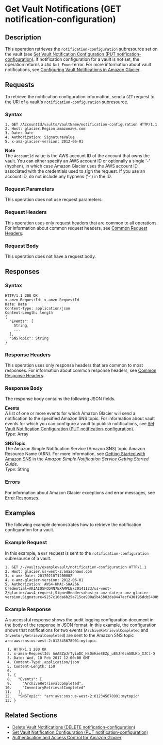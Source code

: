 # Get Vault Notifications \(GET notification\-configuration\)<a name="api-vault-notifications-get"></a>

## Description<a name="api-vault-notifications-get-description"></a>

This operation retrieves the `notification-configuration` subresource set on the vault \(see [Set Vault Notification Configuration \(PUT notification\-configuration\)](api-vault-notifications-put.md)\. If notification configuration for a vault is not set, the operation returns a `404 Not Found` error\. For more information about vault notifications, see [Configuring Vault Notifications in Amazon Glacier](configuring-notifications.md)\. 

## Requests<a name="api-vault-notifications-get-requests"></a>

To retrieve the notification configuration information, send a `GET` request to the URI of a vault's `notification-configuration` subresource\.

### Syntax<a name="api-vault-notifications-get-requests-syntax"></a>

```
1. GET /AccountId/vaults/VaultName/notification-configuration HTTP/1.1
2. Host: glacier.Region.amazonaws.com
3. Date: Date
4. Authorization: SignatureValue
5. x-amz-glacier-version: 2012-06-01
```

**Note**  
The `AccountId` value is the AWS account ID of the account that owns the vault\. You can either specify an AWS account ID or optionally a single '`-`' \(hyphen\), in which case Amazon Glacier uses the AWS account ID associated with the credentials used to sign the request\. If you use an account ID, do not include any hyphens \('\-'\) in the ID\.

### Request Parameters<a name="api-vault-notifications-get-requests-parameters"></a>

This operation does not use request parameters\.

### Request Headers<a name="api-vault-notifications-get-requests-headers"></a>

This operation uses only request headers that are common to all operations\. For information about common request headers, see [Common Request Headers](api-common-request-headers.md)\.

### Request Body<a name="api-vault-notifications-get-requests-elements"></a>

This operation does not have a request body\.

## Responses<a name="api-vault-notifications-get-responses"></a>

### Syntax<a name="api-vault-notifications-get-responses-syntax"></a>

```
HTTP/1.1 200 OK
x-amzn-RequestId: x-amzn-RequestId
Date: Date
Content-Type: application/json
Content-Length: length
{
  "Events": [
    String,
    ...
  ],
  "SNSTopic": String
}
```

### Response Headers<a name="api-vault-notifications-get-responses-headers"></a>

This operation uses only response headers that are common to most responses\. For information about common response headers, see [Common Response Headers](api-common-response-headers.md)\.

### Response Body<a name="api-vault-notifications-get-responses-elements"></a>

The response body contains the following JSON fields\.

**Events**  
A list of one or more events for which Amazon Glacier will send a notification to the specified Amazon SNS topic\. For information about vault events for which you can configure a vault to publish notifications, see [Set Vault Notification Configuration \(PUT notification\-configuration\)](api-vault-notifications-put.md)\.  
*Type*: Array

**SNSTopic**  
The Amazon Simple Notification Service \(Amazon SNS\) topic Amazon Resource Name \(ARN\)\. For more information, see [Getting Started with Amazon SNS](http://docs.aws.amazon.com/sns/latest/gsg/Welcome.html) in the *Amazon Simple Notification Service Getting Started Guide*\.  
*Type*: String

### Errors<a name="api-vault-notifications-get-responses-errors"></a>

For information about Amazon Glacier exceptions and error messages, see [Error Responses](api-error-responses.md)\.

## Examples<a name="api-vault-notifications-get-examples"></a>

The following example demonstrates how to retrieve the notification configuration for a vault\.

### Example Request<a name="api-vault-notifications-get-example-request"></a>

In this example, a `GET` request is sent to the `notification-configuration` subresource of a vault\.

```
1. GET /-/vaults/examplevault/notification-configuration HTTP/1.1
2. Host: glacier.us-west-2.amazonaws.com
3. x-amz-Date: 20170210T120000Z
4. x-amz-glacier-version: 2012-06-01
5. Authorization: AWS4-HMAC-SHA256 Credential=AKIAIOSFODNN7EXAMPLE/20141123/us-west-2/glacier/aws4_request,SignedHeaders=host;x-amz-date;x-amz-glacier-version,Signature=9257c16da6b25a715ce900a5b45b03da0447acf430195dcb540091b12966f2a2
```

### Example Response<a name="api-vault-notifications-get-example-response"></a>

A successful response shows the audit logging configuration document in the body of the response in JSON format\. In this example, the configuration shows that notifications for two events \(`ArchiveRetrievalCompleted` and `InventoryRetrievalCompleted`\) are sent to the Amazon SNS topic `arn:aws:sns:us-west-2:012345678901:mytopic`\.

```
 1. HTTP/1.1 200 OK
 2. x-amzn-RequestId: AAABZpJrTyioDC_HsOmHae8EZp_uBSJr6cnGOLKp_XJCl-Q
 3. Date: Wed, 10 Feb 2017 12:00:00 GMT
 4. Content-Type: application/json
 5. Content-Length: 150
 6.   
 7. {
 8.   "Events": [
 9.     "ArchiveRetrievalCompleted",
10.     "InventoryRetrievalCompleted"
11.   ],
12.   "SNSTopic": "arn:aws:sns:us-west-2:012345678901:mytopic"
13. }
```

## Related Sections<a name="related-sections-vault-notifications-get"></a>
+ [Delete Vault Notifications \(DELETE notification\-configuration\)](api-vault-notifications-delete.md)
+ [Set Vault Notification Configuration \(PUT notification\-configuration\)](api-vault-notifications-put.md)
+ [Authentication and Access Control for Amazon Glacier](auth-and-access-control.md)